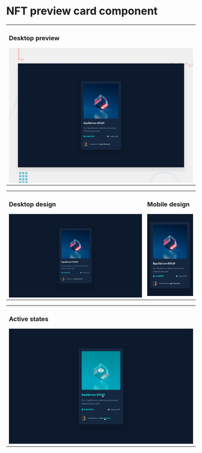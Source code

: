 # NFT preview card component

<table>
  <tr>
    <td>
      <h3> Desktop preview </h3>
      <img src="./assets/design/desktop-preview.jpg" />
    </td>
  </tr>
</table>
<table>
  <tr valign="top">
    <td width="73%">
      <h3> Desktop design </h3>
      <img src="./assets/design/desktop-design.jpg" />
    </td>
    <td>
      <h3> Mobile design </h3>
      <img src="./assets/design/mobile-design.jpg" />
    </td>
  </tr> 
</table>
<table>
  <tr>
    <td >
      <h3> Active states </h3>
      <img src="./assets/design/active-states.jpg" />
    </td>
  </tr> 
</table>
